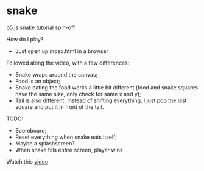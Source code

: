 # snake
p5.js snake tutorial spin-off

How do I play?
* Just open up index.html in a browser

Followed along the video, with a few differences:
* Snake wraps around the canvas;
* Food is an object;
* Snake eating the food works a little bit different (food and snake squares have the same size, only check for same x and y);
* Tail is also different. Instead of shifting everything, I just pop the last square and put it in front of the tail.

TODO:
* Scoreboard;
* Reset everything when snake eats itself;
* Maybe a splashscreen?
* When snake fills entire screen, player wins

Watch this [video](https://www.youtube.com/watch?v=AaGK-fj-BAM)
